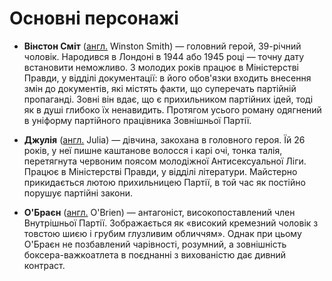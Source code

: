 # Основні персонажі

- **Вінстон Сміт** ([англ.](https://uk.wikipedia.org/wiki/%D0%90%D0%BD%D0%B3%D0%BB%D1%96%D0%B9%D1%81%D1%8C%D0%BA%D0%B0_%D0%BC%D0%BE%D0%B2%D0%B0) Winston Smith) — головний герой, 39-річний чоловік. Народився в Лондоні в 1944 або 1945 році — точну дату встановити неможливо. З молодих років працює в Міністерстві Правди, у відділі документації: в його обов'язки входить внесення змін до документів, які містять факти, що суперечать партійній пропаганді. Зовні він вдає, що є прихильником партійних ідей, тоді як в душі глибоко їх ненавидить. Протягом усього роману одягнений в уніформу партійного працівника Зовнішньої Партії.

- **Джулія** ([англ.](https://uk.wikipedia.org/wiki/%D0%90%D0%BD%D0%B3%D0%BB%D1%96%D0%B9%D1%81%D1%8C%D0%BA%D0%B0_%D0%BC%D0%BE%D0%B2%D0%B0) Julia) — дівчина, закохана в головного героя. Їй 26 років, у неї пишне каштанове волосся і карі очі, тонка талія, перетягнута червоним поясом молодіжної Антисексуальної Ліги. Працює в Міністерстві Правди, у відділі літератури. Майстерно прикидається лютою прихильницею Партії, в той час як постійно порушує партійні закони.

- **О'Браєн** ([англ.](https://uk.wikipedia.org/wiki/%D0%90%D0%BD%D0%B3%D0%BB%D1%96%D0%B9%D1%81%D1%8C%D0%BA%D0%B0_%D0%BC%D0%BE%D0%B2%D0%B0) O'Brien) — антагоніст, високопоставлений член Внутрішньої Партії. Зображається як «високий кремезний чоловік з товстою шиєю і грубим глузливим обличчям». Однак при цьому О'Браєн не позбавлений чарівності, розумний, а зовнішність боксера-важкоатлета в поєднанні з вихованістю дає дивний контраст.